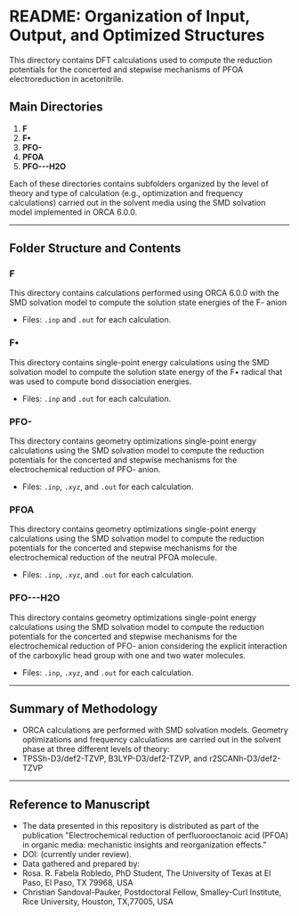 # README: Organization of Input, Output, and Optimized Structures

This directory contains DFT calculations used to compute the reduction potentials for the concerted and stepwise mechanisms of PFOA electroreduction in acetonitrile.

## **Main Directories**

1. **F**  
2. **F•**  
3. **PFO-**  
4. **PFOA**  
5. **PFO---H2O**  

Each of these directories contains subfolders organized by the level of theory and type of calculation (e.g., optimization and frequency calculations) carried out in the solvent media using the SMD solvation model implemented in ORCA 6.0.0.

---

## **Folder Structure and Contents**

### **F**
This directory contains calculations performed using ORCA 6.0.0 with the SMD solvation model to compute the solution state energies of the F- anion
- Files: `.inp` and `.out` for each calculation.

### **F•**
This directory contains single-point energy calculations using the SMD solvation model to compute the solution state energy of the F• radical that was used to compute bond dissociation energies.
- Files: `.inp` and `.out` for each calculation.

### **PFO-**
This directory contains geometry optimizations  single-point energy calculations using the SMD solvation model to compute the reduction potentials for the concerted and stepwise mechanisms for the electrochemical reduction of PFO- anion.
- Files: `.inp`, `.xyz`, and `.out` for each calculation.

### **PFOA**
This directory contains geometry optimizations  single-point energy calculations using the SMD solvation model to compute the reduction potentials for the concerted and stepwise mechanisms for the electrochemical reduction of the neutral PFOA molecule.
- Files: `.inp`, `.xyz`, and `.out` for each calculation.

### **PFO---H2O**
This directory contains geometry optimizations  single-point energy calculations using the SMD solvation model to compute the reduction potentials for the concerted and stepwise mechanisms for the electrochemical reduction of PFO- anion considering the explicit interaction of the carboxylic head group with one and two water molecules.
- Files: `.inp`, `.xyz`, and `.out` for each calculation.

---

## **Summary of Methodology**
- ORCA calculations are performed with SMD solvation models. Geometry optimizations and frequency calculations are carried out in the solvent phase at three different levels of theory:
- TPSSh-D3/def2-TZVP, B3LYP-D3/def2-TZVP, and r2SCANh-D3/def2-TZVP

---

## **Reference to Manuscript**
- The data presented in this repository is distributed as part of the publication "Electrochemical reduction  of perfluorooctanoic acid (PFOA) in organic media: mechanistic insights and reorganization effects."
- DOI: (currently under review).
- Data gathered and prepared by:
- Rosa. R. Fabela Robledo, PhD Student, The University of Texas at El Paso, El Paso, TX 79968, USA
- Christian Sandoval-Pauker, Postdoctoral Fellow, Smalley-Curl Institute, Rice University, Houston, TX,77005, USA
